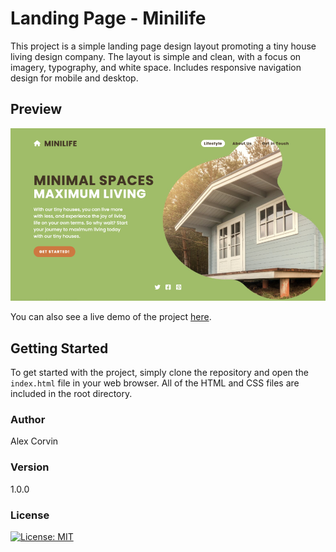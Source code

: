 # Landing Page - Minilife

This project is a simple landing page design layout promoting a tiny house living design company. The layout is simple and clean, with a focus on imagery, typography, and white space. Includes responsive navigation design for mobile and desktop.

## Preview

![Preview of the minimalist blog design](https://github.com/acorvin/landing-page-minilife/blob/main/preview-minilife.jpg?raw=true)

You can also see a live demo of the project [here](https://acorvin.github.io/landing-page-minilife/).

## Getting Started

To get started with the project, simply clone the repository and open the `index.html` file in your web browser. All of the HTML and CSS files are included in the root directory.

### Author

Alex Corvin

### Version

1.0.0

### License

[![License: MIT](https://img.shields.io/badge/License-MIT-yellow.svg)](https://opensource.org/licenses/MIT)
